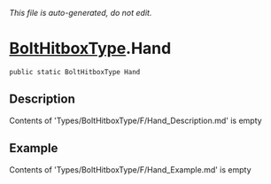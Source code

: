 *This file is auto-generated, do not edit.*

# [BoltHitboxType](Types/BoltHitboxType.md).Hand
`public static BoltHitboxType Hand`
## Description
Contents of 'Types/BoltHitboxType/F/Hand_Description.md' is empty
## Example
Contents of 'Types/BoltHitboxType/F/Hand_Example.md' is empty
